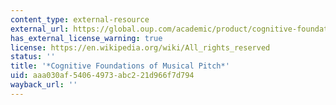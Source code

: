 ```yaml
---
content_type: external-resource
external_url: https://global.oup.com/academic/product/cognitive-foundations-of-musical-pitch-9780195148367?cc=us&lang=en&#
has_external_license_warning: true
license: https://en.wikipedia.org/wiki/All_rights_reserved
status: ''
title: '*Cognitive Foundations of Musical Pitch*'
uid: aaa030af-5406-4973-abc2-21d966f7d794
wayback_url: ''
---
```

